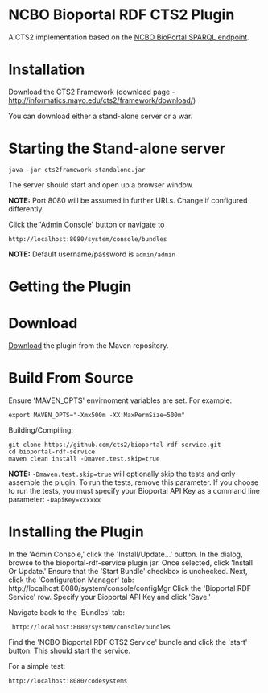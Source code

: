 NCBO Bioportal RDF CTS2 Plugin
==
A CTS2 implementation based on the [NCBO BioPortal SPARQL endpoint]( http://sparql.bioontology.org/ ). 

Installation
===
Download the CTS2 Framework (download page -http://informatics.mayo.edu/cts2/framework/download/)

You can download either a stand-alone server or a war.

Starting the Stand-alone server
===
    java -jar cts2framework-standalone.jar

The server should start and open up a browser window.

__NOTE:__ Port 8080 will be assumed in further URLs. Change if configured differently.

Click the 'Admin Console' button or navigate to
    
    http://localhost:8080/system/console/bundles
   
__NOTE:__ Default username/password is ```admin/admin```

Getting the Plugin
===

Download
=====
[Download]( http://informatics.mayo.edu/maven/content/repositories/releases/edu/mayo/cts2/framework/bioportal-rdf-service/0.4.0/bioportal-rdf-service-0.4.0.jar) the plugin from the Maven repository.

Build From Source
=====
Ensure 'MAVEN_OPTS' envirnoment variables are set. For example:
    
    export MAVEN_OPTS="-Xmx500m -XX:MaxPermSize=500m"
    
Building/Compiling:
    
    git clone https://github.com/cts2/bioportal-rdf-service.git
    cd bioportal-rdf-service
    maven clean install -Dmaven.test.skip=true
    
__NOTE:__ ```-Dmaven.test.skip=true``` will optionally skip the tests and only assemble the plugin. To run the tests, remove this parameter. If you choose to run the tests, you must specify your Bioportal API Key as a command line parameter: ```-DapiKey=xxxxxx```


Installing the Plugin
===
In the 'Admin Console,' click the 'Install/Update...' button. In the dialog, browse to the bioportal-rdf-service plugin jar. Once selected, click 'Install Or Update.' Ensure that the 'Start Bundle' checkbox is unchecked. Next, click the 'Configuration Manager' tab: 
    http://localhost:8080/system/console/configMgr
Click the 'Bioportal RDF Service' row. Specify your Bioportal API Key and click 'Save.'

Navigate back to the 'Bundles' tab:
     
     http://localhost:8080/system/console/bundles
Find the 'NCBO Bioportal RDF CTS2 Service' bundle and click the 'start' button. This should start the service.

For a simple test:
    
    http://localhost:8080/codesystems